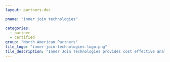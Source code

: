 ```yaml
---
layout: partners-doc

pname: "inner join technologies"

categories: 
  - partner
  - certified
group: "North American Partners"
tile_logo: "inner-join-technologies-logo.png"
tile_description: "Inner Join Technologies provides cost effective analytic and CRM integration solutions for Ticketmaster Teams and venues."
---
```

